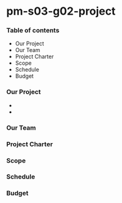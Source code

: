 # pm-s03-g02-project

### Table of contents
  * Our Project
  * Our Team
  * Project Charter
  * Scope
  * Schedule
  * Budget

### Our Project
* 
* 

### Our Team



### Project Charter
 

### Scope
 

### Schedule
 

### Budget
